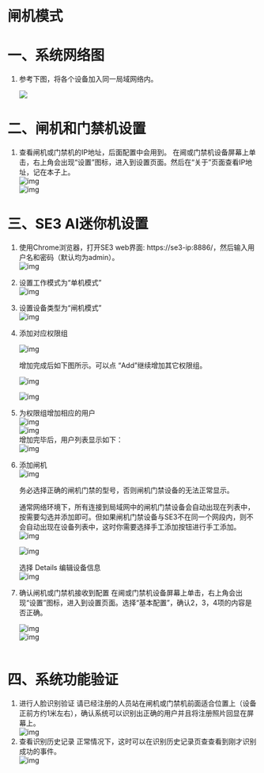 # 闸机模式

# 一、系统网络图

1. 参考下图，将各个设备加入同一局域网络内。<br/>

   ![](../../../../../imgs/meng-jin-ji-zu-wang.png)<br/>

# 二、闸机和门禁机设置

1. 查看闸机或门禁机的IP地址，后面配置中会用到。
   在阃或门禁机设备屏幕上单击，右上角会出现“设置”图标，进入到设置页面。然后在“关于”页面查看IP地址，记在本子上。<br/>
   ![img](../../../../../imgs/image2019-2-28_20-20-28.png)<br/>![img](../../../../../imgs/image2019-2-28_20-21-23.png)<br/>

   

# 三、SE3 AI迷你机设置

1. 使用Chrome浏览器，打开SE3 web界面: https://se3-ip:8886/，然后输入用户名和密码（默认均为admin）。<br/>
   ![img](../../../../../imgs/image2019-2-28_15-51-13.png)<br/>

2. 设置工作模式为“单机模式”<br/>
   ![img](../../../../../imgs/image2019-2-28_19-30-18.png)<br/>

3. 设置设备类型为“闸机模式”<br/>
   ![img](../../../../../imgs/image2019-2-28_19-31-37.png)<br/>

4. 添加对应权限组<br/>

   ![img](../../../../../imgs/image2019-2-28_16-9-59.png)<br/>

   增加完成后如下图所示。可以点 “Add”继续增加其它权限组。<br/>

   ![img](../../../../../imgs/image2019-2-28_16-17-32.png)<br/>

   ![img](../../../../../imgs/image2019-2-28_16-11-21.png)<br/>

5. 为权限组增加相应的用户<br/>
   ![img](../../../../../imgs/image2019-2-28_16-12-24.png)<br/>
   ![img](../../../../../imgs/image2019-2-28_16-23-3.png)<br/>
   增加完毕后，用户列表显示如下：<br/>
   ![img](../../../../../imgs/image2019-2-28_16-26-35.png)<br/>

6. 添加闸机<br/>
   ![img](../../../../../imgs/image2019-2-28_19-35-44.png)<br/>

   务必选择正确的闸机门禁的型号，否则闸机门禁设备的无法正常显示。

   通常网络环境下，所有连接到局域网中的闸机门禁设备会自动出现在列表中，按需要勾选并添加即可。但如果闸机门禁设备与SE3不在同一个网段内，则不会自动出现在设备列表中，这时你需要选择手工添加按钮进行手工添加。<br/>
   ![img](../../../../../imgs/image2019-2-28_19-45-42.png)<br/>

   ![img](../../../../../imgs/image2019-2-28_19-49-34.png)<br/>

   选择 Details 编辑设备信息<br/>
   ![img](../../../../../imgs/image2019-2-28_19-46-49.png)<br/>

7. 确认闸机或门禁机接收到配置
   在阃或门禁机设备屏幕上单击，右上角会出现“设置”图标，进入到设置页面。选择“基本配置”，确认2，3，4项的内容是否正确。<br/>

   ![img](../../../../../imgs/image2019-2-28_20-10-16.png)<br/>![img](../../../../../imgs/image2019-2-28_20-15-30.png)<br/><br/>

# 四、系统功能验证

1. 进行人脸识别验证
   请已经注册的人员站在闸机或门禁机前面适合位置上（设备正前方约1米左右），确认系统可以识别出正确的用户并且将注册照片回显在屏幕上。<br/>
   ![img](../../../../../imgs/image2019-2-28_19-58-7.png)<br/>
2. 查看识别历史记录
   正常情况下，这时可以在识别历史记录页查查看到刚才识别成功的事件。<br/>
   ![img](../../../../../imgs/image2019-2-28_20-3-5.png)<br/>